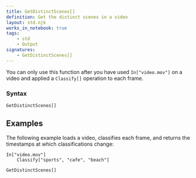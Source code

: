 ```yaml
---
title: GetDistinctScenes[]
definition: Get the distinct scenes in a video
layout: std.njk
works_in_notebook: true
tags:
    - std
    - Output
signatures:
    - GetDistinctScenes[]
---
```


You can only use this function after you have used `In["video.mov"]` on a video and applied a `Classify[]` operation to each frame.

### Syntax

```
GetDistinctScenes[]
```

## Examples

The following example loads a video, classifies each frame, and returns the timestamps at which classifications change:

```
In["video.mov"]
    Classify["sports", "cafe", "beach"]

GetDistinctScenes[]
```
